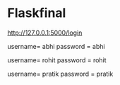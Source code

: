 # Flaskfinal
 http://127.0.0.1:5000/login
 
username= abhi password = abhi

username= rohit password = rohit

username= pratik password = pratik 
